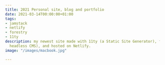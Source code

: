 ```yaml
---
title: 2021 Personal site, blog and portfolio
date: 2021-03-14T00:00:00+01:00
tags:
- jamstack
- netlify
- forestry
- 11ty
description: my newest site made with 11ty (a Static Site Generator), forestry (a
  headless CMS), and hosted on Netlify.
image: "/images/macbook.jpg"

---
```

